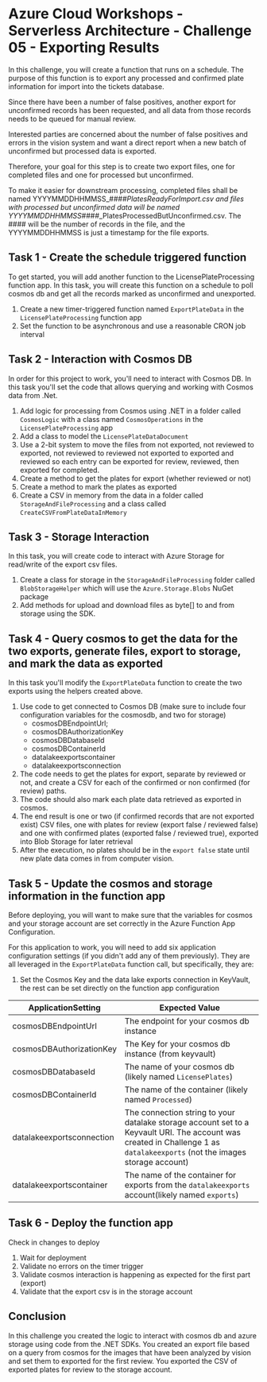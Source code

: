 # Azure Cloud Workshops - Serverless Architecture - Challenge 05 - Exporting Results

In this challenge, you will create a function that runs on a schedule. The purpose of this function is to export any processed and confirmed plate information for import into the tickets database.

Since there have been a number of false positives, another export for unconfirmed records has been requested, and all data from those records needs to be queued for manual review.

Interested parties are concerned about the number of false positives and errors in the vision system and want a direct report when a new batch of unconfirmed but processed data is exported.

Therefore, your goal for this step is to create two export files, one for completed files and one for processed but unconfirmed.

To make it easier for downstream processing, completed files shall be named YYYYMMDDHHMMSS_####_PlatesReadyForImport.csv and files with processed but unconfirmed data will be named YYYYMMDDHHMMSS_####_PlatesProcessedButUnconfirmed.csv. The #### will be the number of records in the file, and the YYYYMMDDHHMMSS is just a timestamp for the file exports.

## Task 1 - Create the schedule triggered function

To get started, you will add another function to the LicensePlateProcessing function app. In this task, you will create this function on a schedule to poll cosmos db and get all the records marked as unconfirmed and unexported.

1. Create a new timer-triggered function named `ExportPlateData` in the `LicensePlateProcessing` function app
1. Set the function to be asynchronous and use a reasonable CRON job interval

## Task 2 - Interaction with Cosmos DB

In order for this project to work, you'll need to interact with Cosmos DB. In this task you'll set the code that allows querying and working with Cosmos data from .Net.

1. Add logic for processing from Cosmos using .NET in a folder called `CosmosLogic` with a class named `CosmosOperations` in the `LicensePlateProcessing` app
1. Add a class to model the `LicensePlateDataDocument`
1. Use a 2-bit system to move the files from not exported, not reviewed to exported, not reviewed to reviewed not exported to exported and reviewed so each entry can be exported for review, reviewed, then exported for completed.
1. Create a method to get the plates for export (whether reviewed or not)
1. Create a method to mark the plates as exported
1. Create a CSV in memory from the data in a folder called `StorageAndFileProcessing` and a class called `CreateCSVFromPlateDataInMemory`

## Task 3 - Storage Interaction

In this task, you will create code to interact with Azure Storage for read/write of the export csv files.

1. Create a class for storage in the `StorageAndFileProcessing` folder called `BlobStorageHelper` which will use the `Azure.Storage.Blobs` NuGet package
1. Add methods for upload and download files as byte[] to and from storage using the SDK.

## Task 4 - Query cosmos to get the data for the two exports, generate files, export to storage, and mark the data as exported

In this task you'll modify the `ExportPlateData` function to create the two exports using the helpers created above.

1. Use code to get connected to Cosmos DB (make sure to include four configuration variables for the cosmosdb, and two for storage)
    - cosmosDBEndpointUrl;
    - cosmosDBAuthorizationKey
    - cosmosDBDatabaseId
    - cosmosDBContainerId
    - datalakeexportscontainer
    - datalakeexportsconnection
1. The code needs to get the plates for export, separate by reviewed or not, and create a CSV for each of the confirmed or non confirmed (for review) paths.  
1. The code should also mark each plate data retrieved as exported in cosmos.
1. The end result is one or two (if confirmed records that are not exported exist) CSV files, one with plates for review (export false / reviewed false) and one with confirmed plates (exported false / reviewed true), exported into Blob Storage for later retrieval
1. After the execution, no plates should be in the `export false` state until new plate data comes in from computer vision.

## Task 5 - Update the cosmos and storage information in the function app

Before deploying, you will want to make sure that the variables for cosmos and your storage account are set correctly in the Azure Function App Configuration.

For this application to work, you will need to add six application configuration settings (if you didn't add any of them previously). They are all leveraged in the `ExportPlateData` function call, but specifically, they are:

1. Set the Cosmos Key and the data lake exports connection in KeyVault, the rest can be set directly on the function app configuration


| ApplicationSetting | Expected Value |
|--|--|
| cosmosDBEndpointUrl | The endpoint for your cosmos db instance |
| cosmosDBAuthorizationKey | The Key for your cosmos db instance (from keyvault) |
| cosmosDBDatabaseId | The name of your cosmos db (likely named `LicensePlates`) |
| cosmosDBContainerId | The name of the container (likely named `Processed`) |  
| datalakeexportsconnection | The connection string to your datalake storage account set to a Keyvault URI. The account was created in Challenge 1 as `datalakeexports` (not the images storage account) |  
| datalakeexportscontainer | The name of the container for exports from the `datalakeexports` account(likely named `exports`)  

## Task 6 - Deploy the function app

Check in changes to deploy

1. Wait for deployment
1. Validate no errors on the timer trigger
1. Validate cosmos interaction is happening as expected for the first part (export)
1. Validate that the export csv is in the storage account

## Conclusion

In this challenge you created the logic to interact with cosmos db and azure storage using code from the .NET SDKs. You created an export file based on a query from cosmos for the images that have been analyzed by vision and set them to exported for the first review.  You exported the CSV of exported plates for review to the storage account.
